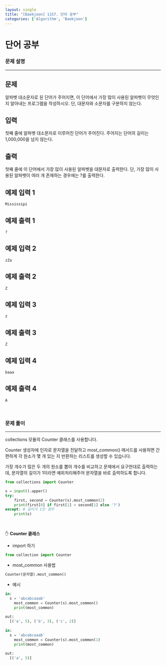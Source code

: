 ```yaml
---
layout: single
title: "[Baekjoon] 1157. 단어 공부"
categories: ['Algorithm', 'Baekjoon']
---
```




# 단어 공부

### 문제 설명

---

## 문제

알파벳 대소문자로 된 단어가 주어지면, 이 단어에서 가장 많이 사용된 알파벳이 무엇인지 알아내는 프로그램을 작성하시오. 단, 대문자와 소문자를 구분하지 않는다.

## 입력

첫째 줄에 알파벳 대소문자로 이루어진 단어가 주어진다. 주어지는 단어의 길이는 1,000,000을 넘지 않는다.

## 출력

첫째 줄에 이 단어에서 가장 많이 사용된 알파벳을 대문자로 출력한다. 단, 가장 많이 사용된 알파벳이 여러 개 존재하는 경우에는 ?를 출력한다.

## 예제 입력 1 

```
Mississipi
```

## 예제 출력 1 

```
?
```

## 예제 입력 2 

```
zZa
```

## 예제 출력 2 

```
Z
```

## 예제 입력 3 

```
z
```

## 예제 출력 3 

```
Z
```

## 예제 입력 4 

```
baaa
```

## 예제 출력 4 

```
A
```

<br>

### 문제 풀이

---

 collections 모듈의 Counter 클래스를 사용합니다. 

Counter 생성자에 인자로 문자열을 전달하고 most_common() 메서드를 사용하면 간편하게 각 원소가 몇 개 있는 지 반환하는 리스트를 생성할 수 있습니다. 

가장 개수가 많은 두 개의 원소를 뽑아 개수를 비교하고 문제에서 요구한대로 출력하는데, 문자열의 길이가 1이라면 예외처리해주어 문자열을 바로 출력하도록 합니다. 

```python
from collections import Counter

s = input().upper()
try: 
    first, second = Counter(s).most_common(2)
    print(first[0] if first[1] > second[1] else '?')
except: # 길이가 1인 경우
    print(s)
```

<br>

✋ **Counter 클래스**

* import 하기

```python
from collection import Counter
```

* most_common 사용법

```python
Counter(문자열).most_common()
```

* 예시

```python
in:
  s = 'abcabcaaab'
	most_common = Counter(s).most_common()
	print(most_common)
  
out:
  [('a', 5), ('b', 3), ('c', 2)]
  
in:
  s = 'abcabcaaab'
	most_common = Counter(s).most_common(1)
	print(most_common)
  
out:
  [('a', 5)]
```

